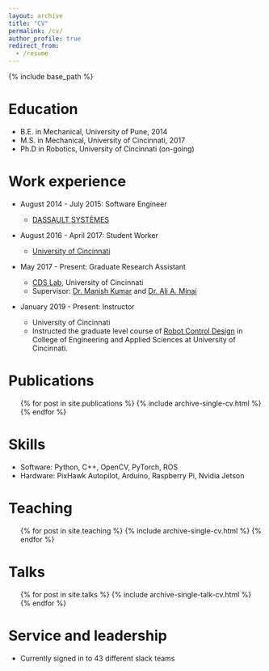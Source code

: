 ```yaml
---
layout: archive
title: "CV"
permalink: /cv/
author_profile: true
redirect_from:
  - /resume
---
```


{% include base_path %}

Education
======
* B.E. in Mechanical, University of Pune, 2014
* M.S. in Mechanical, University of Cincinnati, 2017
* Ph.D in Robotics, University of Cincinnati (on-going)

Work experience
======
* August 2014 - July 2015: Software Engineer
  * [DASSAULT SYSTÈMES](https://www.3ds.com/)

* August 2016 - April 2017: Student Worker
  * [University of Cincinnati](https://www.uc.edu/)

* May 2017 - Present: Graduate Research Assistant
  * [CDS Lab](https://ceas.uc.edu/research/centers-labs/cooperative-distributed-systems-lab.html), University of Cincinnati
  <!-- * Duties included: Tagging issues -->
  * Supervisor: [Dr. Manish Kumar](https://researchdirectory.uc.edu/p/kumarmu) and [Dr. Ali A. Minai](https://eecs.ceas.uc.edu/~aminai/)

* January 2019 - Present: Instructor
  * University of Cincinnati
  * Instructed the graduate level course of [Robot Control Design](https://adipandas.github.io/teaching/2019-spring-teaching-1) in College of Engineering and Applied Sciences at University of Cincinnati.

Publications
======
  <ul>{% for post in site.publications %}
    {% include archive-single-cv.html %}
  {% endfor %}</ul>


Skills
======
* Software: Python, C++, OpenCV, PyTorch, ROS
* Hardware: PixHawk Autopilot, Arduino, Raspberry Pi, Nvidia Jetson


Teaching
======
  <ul>{% for post in site.teaching %}
    {% include archive-single-cv.html %}
  {% endfor %}</ul>

Talks
======
  <ul>{% for post in site.talks %}
    {% include archive-single-talk-cv.html %}
  {% endfor %}</ul>

Service and leadership
======
* Currently signed in to 43 different slack teams


